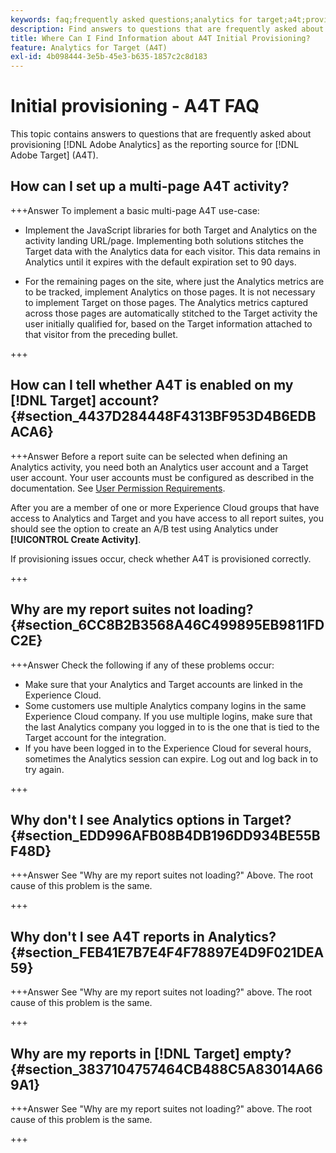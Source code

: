 ```yaml
---
keywords: faq;frequently asked questions;analytics for target;a4t;provisioning;provisioning;adobe Experience Cloud
description: Find answers to questions that are frequently asked about provisioning Analytics for [!DNL Target] (A4T), which lets you use Analytics reporting for [!DNL Target] activities.
title: Where Can I Find Information about A4T Initial Provisioning?
feature: Analytics for Target (A4T)
exl-id: 4b098444-3e5b-45e3-b635-1857c2c8d183
---
```

# Initial provisioning - A4T FAQ

This topic contains answers to questions that are frequently asked about provisioning [!DNL Adobe Analytics] as the reporting source for [!DNL Adobe Target] (A4T).

## How can I set up a multi-page A4T activity?

+++Answer
To implement a basic multi-page A4T use-case:

* Implement the JavaScript libraries for both Target and Analytics on the activity landing URL/page. Implementing both solutions stitches the Target data with the Analytics data for each visitor. This data remains in Analytics until it expires with the default expiration set to 90 days.

* For the remaining pages on the site, where just the Analytics metrics are to be tracked, implement Analytics on those pages. It is not necessary to implement Target on those pages. The Analytics metrics captured across those pages are automatically stitched to the Target activity the user initially qualified for, based on the Target information attached to that visitor from the preceding bullet.

+++

## How can I tell whether A4T is enabled on my [!DNL Target] account? {#section_4437D284448F4313BF953D4B6EDBACA6}

+++Answer
Before a report suite can be selected when defining an Analytics activity, you need both an Analytics user account and a Target user account. Your user accounts must be configured as described in the documentation. See [User Permission Requirements](/help/main/c-integrating-target-with-mac/a4t/account-reqs.md#concept_4BC06CAB00BF46FF9362AFE98656B083).

After you are a member of one or more Experience Cloud groups that have access to Analytics and Target and you have access to all report suites, you should see the option to create an A/B test using Analytics under **[!UICONTROL Create Activity]**.

If provisioning issues occur, check whether A4T is provisioned correctly.

+++

## Why are my report suites not loading? {#section_6CC8B2B3568A46C499895EB9811FDC2E}

+++Answer
Check the following if any of these problems occur:

* Make sure that your Analytics and Target accounts are linked in the Experience Cloud. 
* Some customers use multiple Analytics company logins in the same Experience Cloud company. If you use multiple logins, make sure that the last Analytics company you logged in to is the one that is tied to the Target account for the integration. 
* If you have been logged in to the Experience Cloud for several hours, sometimes the Analytics session can expire. Log out and log back in to try again.

+++

## Why don't I see Analytics options in Target? {#section_EDD996AFB08B4DB196DD934BE55BF48D}

+++Answer
See "Why are my report suites not loading?" Above. The root cause of this problem is the same.

+++

## Why don't I see A4T reports in Analytics? {#section_FEB41E7B7E4F4F78897E4D9F021DEA59}

+++Answer
See "Why are my report suites not loading?" above. The root cause of this problem is the same.

+++

## Why are my reports in [!DNL Target] empty? {#section_3837104757464CB488C5A83014A669A1}

+++Answer
See "Why are my report suites not loading?" above. The root cause of this problem is the same.

+++
